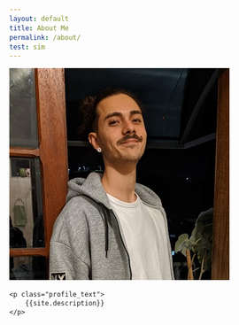 ```yaml
---
layout: default
title: About Me
permalink: /about/
test: sim
---
```


<div class="container">
  <img src="/assets/images/profile.png" class="profile_img" />

    <p class="profile_text">
        {{site.description}}
    </p>

</div>


